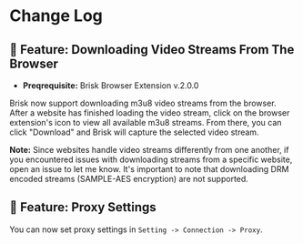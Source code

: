 # Change Log


## :rocket: Feature: Downloading Video Streams From The Browser
- **Preqrequisite:** Brisk Browser Extension v.2.0.0

Brisk now support downloading m3u8 video streams from the browser. After a website has finished loading the video stream, click on the browser extension's icon to view all available m3u8 streams. From there, you can click "Download" and Brisk will capture the selected video stream.

**Note:** Since websites handle video streams differently from one another, if you encountered issues with downloading streams from a specific website, open an issue to let me know. It's important to note that downloading DRM encoded streams (SAMPLE-AES encryption) are not supported.

## :rocket: Feature: Proxy Settings

You can now set proxy settings in `Setting -> Connection -> Proxy`.
